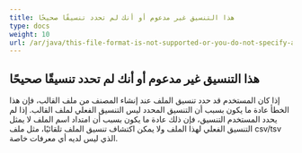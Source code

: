 ```yaml
---
title: هذا التنسيق غير مدعوم أو أنك لم تحدد تنسيقًا صحيحًا
type: docs
weight: 10
url: /ar/java/this-file-format-is-not-supported-or-you-do-not-specify-a-correct-format/
---
```


## **هذا التنسيق غير مدعوم أو أنك لم تحدد تنسيقًا صحيحًا**
إذا كان المستخدم قد حدد تنسيق الملف عند إنشاء المصنف من ملف القالب، فإن هذا الخطأ عادة ما يكون بسبب أن التنسيق المحدد ليس التنسيق الفعلي لملف القالب. إذا لم يحدد المستخدم التنسيق، فإن ذلك عادة ما يكون بسبب أن امتداد اسم الملف لا يمثل التنسيق الفعلي لهذا الملف ولا يمكن اكتشاف تنسيق الملف تلقائيًا، مثل ملف csv/tsv الذي ليس لديه أي معرفات خاصة.
